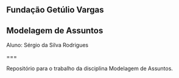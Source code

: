 ﻿## Fundação Getúlio Vargas

## Modelagem de Assuntos


Aluno: Sérgio da Silva Rodrigues

===


Repositório para o trabalho da disciplina Modelagem de Assuntos.